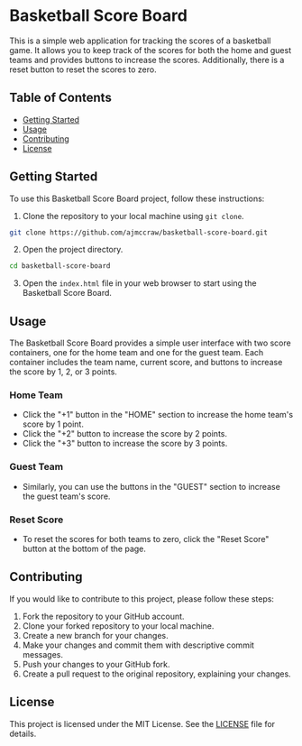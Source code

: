 # Basketball Score Board

This is a simple web application for tracking the scores of a basketball game. It allows you to keep track of the scores for both the home and guest teams and provides buttons to increase the scores. Additionally, there is a reset button to reset the scores to zero.

## Table of Contents

- [Getting Started](#getting-started)
- [Usage](#usage)
- [Contributing](#contributing)
- [License](#license)

## Getting Started

To use this Basketball Score Board project, follow these instructions:

1. Clone the repository to your local machine using `git clone`.

```bash
git clone https://github.com/ajmccraw/basketball-score-board.git
```

2. Open the project directory.

```bash
cd basketball-score-board
```

3. Open the `index.html` file in your web browser to start using the Basketball Score Board.

## Usage

The Basketball Score Board provides a simple user interface with two score containers, one for the home team and one for the guest team. Each container includes the team name, current score, and buttons to increase the score by 1, 2, or 3 points.

### Home Team

- Click the "+1" button in the "HOME" section to increase the home team's score by 1 point.
- Click the "+2" button to increase the score by 2 points.
- Click the "+3" button to increase the score by 3 points.

### Guest Team

- Similarly, you can use the buttons in the "GUEST" section to increase the guest team's score.

### Reset Score

- To reset the scores for both teams to zero, click the "Reset Score" button at the bottom of the page.

## Contributing

If you would like to contribute to this project, please follow these steps:

1. Fork the repository to your GitHub account.
2. Clone your forked repository to your local machine.
3. Create a new branch for your changes.
4. Make your changes and commit them with descriptive commit messages.
5. Push your changes to your GitHub fork.
6. Create a pull request to the original repository, explaining your changes.

## License

This project is licensed under the MIT License. See the [LICENSE](LICENSE) file for details.

